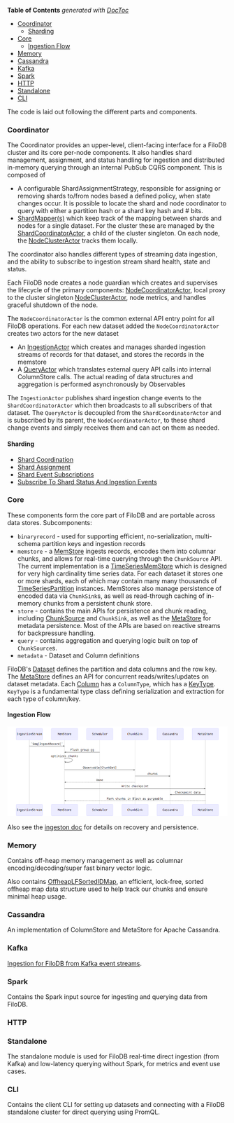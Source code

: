 <!-- START doctoc generated TOC please keep comment here to allow auto update -->
<!-- DON'T EDIT THIS SECTION, INSTEAD RE-RUN doctoc TO UPDATE -->
**Table of Contents**  *generated with [DocToc](https://github.com/thlorenz/doctoc)*

- [Coordinator](#coordinator)
  - [Sharding](#sharding)
- [Core](#core)
  - [Ingestion Flow](#ingestion-flow)
- [Memory](#memory)
- [Cassandra](#cassandra)
- [Kafka](#kafka)
- [Spark](#spark)
- [HTTP](#http)
- [Standalone](#standalone)
- [CLI](#cli)

<!-- END doctoc generated TOC please keep comment here to allow auto update -->

The code is laid out following the different parts and components.

### Coordinator

The Coordinator provides an upper-level, client-facing interface for a FiloDB cluster and
its core per-node components. It also handles shard management, assignment, 
and status handling for ingestion and distributed in-memory querying through an internal PubSub CQRS component.
This is composed of
* A configurable ShardAssignmentStrategy, responsible for assigning or removing shards to/from nodes based 
a defined policy, when state changes occur. It is possible to locate the shard and node coordinator 
to query with either a partition hash or a shard key hash and # bits. 
* [ShardMapper(s)](../coordinator/src/main/scala/filodb.coordinator/ShardMapper.scala)
which keep track of the mapping between shards and nodes for a single dataset. 
For the cluster these are managed by the 
[ShardCoordinatorActor](../coordinator/src/main/scala/filodb.coordinator/ShardCoordinatorActor.scala),
a child of the cluster singleton. On each node, the [NodeClusterActor](../coordinator/src/main/scala/filodb.coordinator/NodeClusterActor.scala)
tracks them locally.

The coordinator also handles different types of streaming data ingestion, and the ability to
subscribe to ingestion stream shard health, state and status.

Each FiloDB node creates a node guardian which creates and supervises the lifecycle of the primary
components: [NodeCoordinatorActor](../core/src/main/scala/filodb.coordinator/NodeCoordinatorActor.scala), 
local proxy to the cluster singleton [NodeClusterActor](../coordinator/src/main/scala/filodb.coordinator/NodeClusterActor.scala), node
metrics, and handles graceful shutdown of the node. 
 
The `NodeCoordinatorActor` is the common external API entry point for all FiloDB operations. 
For each new dataset added the `NodeCoordinatorActor` creates two actors for
the new dataset

* An [IngestionActor](../coordinator/src/main/scala/filodb.coordinator/IngestionActor.scala) which creates and manages sharded ingestion streams of records for that dataset, 
and stores the records in the memstore
* A [QueryActor](../coordinator/src/main/scala/filodb.coordinator/QueryActor.scala)  which translates external query API calls into internal ColumnStore calls.
The actual reading of data structures and aggregation is performed asynchronously by Observables
 
The `IngestionActor` publishes shard ingestion change events to the `ShardCoordinatorActor` which then
broadcasts to all subscribers of that dataset. The `QueryActor` is decoupled from the `ShardCoordinatorActor`
and is subscribed by its parent, the `NodeCoordinatorActor`, to these shard change events and
simply receives them and can act on them as needed.

#### Sharding

* [Shard Coordination](sharding.md#shard_coordination)
* [Shard Assignment](sharding.md#shard_assignment)
* [Shard Event Subscriptions](sharding.md#shard_event_subscriptions)
* [Subscribe To Shard Status And Ingestion Events](sharding.md#subscribe_to_shard_status_events)

### Core

These components form the core part of FiloDB and are portable across data stores.  Subcomponents:

* `binaryrecord` - used for supporting efficient, no-serialization, multi-schema partition keys and ingestion records
* `memstore` - a [MemStore](../core/src/main/scala/filodb.core/memstore/MemStore.scala) ingests records, encodes them into columnar chunks, and allows for real-time querying through the `ChunkSource` API.  The current implementation is a [TimeSeriesMemStore](../core/src/main/scala/filodb.core/memstore/TimeSeriesMemStore.scala) which is designed for very high cardinality time series data.  For each dataset it stores one or more shards, each of which may contain many many thousands of [TimeSeriesPartition](../core/src/main/scala/filodb.core/memstore/TimeSeriesPartition.scala) instances.  MemStores also manage persistence of encoded data via `ChunkSink`s, as well as read-through caching of in-memory chunks from a persistent chunk store.
* `store` - contains the main APIs for persistence and chunk reading, including [ChunkSource](../core/src/main/scala/filodb.core/store/ChunkSource.scala) and `ChunkSink`, as well as the [MetaStore](../core/src/main/scala/filodb.core/store/MetaStore.scala) for metadata persistence.  Most of the APIs are based on reactive streams for backpressure handling.
* `query` - contains aggregation and querying logic built on top of `ChunkSource`s.
* `metadata` - Dataset and Column definitions

FiloDB's [Dataset](../core/src/main/scala/filodb.core/metadata/Dataset.scala) defines the partition and data columns and the row key.  The [MetaStore](../core/src/main/scala/filodb.core/store/MetaStore.scala) defines an API for concurrent reads/writes/updates on dataset metadata.  Each [Column](../core/src/main/scala/filodb.core/metadata/Column.scala) has a `ColumnType`, which has a [KeyType](../core/src/main/scala/filodb.core/metadata/KeyType.scala).  `KeyType` is a fundamental type class defining serialization and extraction for each type of column/key.

#### Ingestion Flow

![IngestionFlow](mermaid/ingest-flush-recovery.mermaid.png)

Also see the [ingeston doc](ingestion.md) for details on recovery and persistence.

### Memory

Contains off-heap memory management as well as columnar encoding/decoding/super fast binary vector logic.

Also contains [OffheapLFSortedIDMap](../memory/src/main/scala/filodb.memory/data/OffheapLFSortedIDMap.scala), an efficient, lock-free, sorted offheap map data structure used to help track our chunks and ensure minimal heap usage. 

### Cassandra

An implementation of ColumnStore and MetaStore for Apache Cassandra.

### Kafka

[Ingestion for FiloDB from Kafka event streams](ingestion.md#kafka_ingestion).

### Spark

Contains the Spark input source for ingesting and querying data from FiloDB.

### HTTP

### Standalone

The standalone module is used for FiloDB real-time direct ingestion (from Kafka) and low-latency querying without Spark, for metrics and event use cases.

### CLI

Contains the client CLI for setting up datasets and connecting with a FiloDB standalone cluster for direct querying using PromQL.